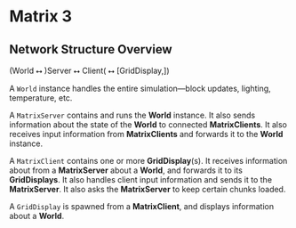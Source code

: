 # Matrix 3

## Network Structure Overview
(World ⭤ )Server ⭤  Client( ⭤ [GridDisplay,])

A `World` instance handles the entire simulation—block updates, lighting, temperature, etc.

A `MatrixServer` contains and runs the **World** instance. 
It also sends information about the state of the **World** to connected **MatrixClients**.
It also receives input information from **MatrixClients** and forwards it to the **World** instance.

A `MatrixClient` contains one or more **GridDisplay**(s).
It receives information about from a **MatrixServer** about a **World**, and forwards it to its **GridDisplays**.
It also handles client input information and sends it to the **MatrixServer**.
It also asks the **MatrixServer** to keep certain chunks loaded.

A `GridDisplay` is spawned from a **MatrixClient**, and displays information about a **World**.

